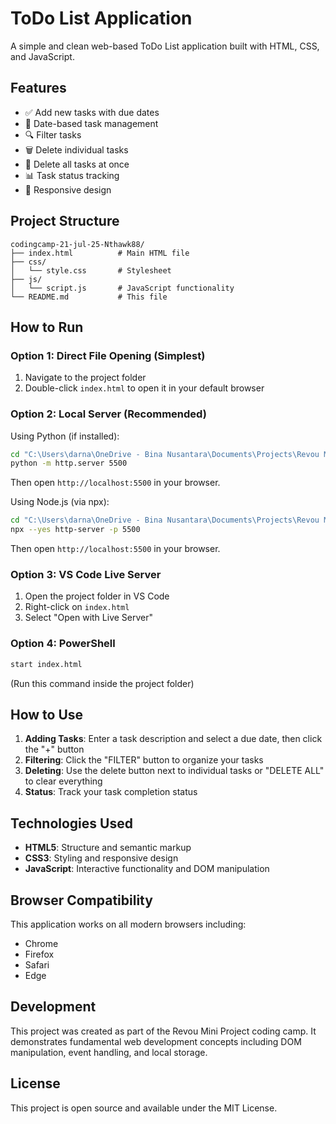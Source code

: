 # ToDo List Application

A simple and clean web-based ToDo List application built with HTML, CSS, and JavaScript.

## Features

- ✅ Add new tasks with due dates
- 📅 Date-based task management
- 🔍 Filter tasks
- 🗑️ Delete individual tasks
- 🧹 Delete all tasks at once
- 📊 Task status tracking
- 📱 Responsive design

## Project Structure

```
codingcamp-21-jul-25-Nthawk88/
├── index.html          # Main HTML file
├── css/
│   └── style.css       # Stylesheet
├── js/
│   └── script.js       # JavaScript functionality
└── README.md           # This file
```

## How to Run

### Option 1: Direct File Opening (Simplest)
1. Navigate to the project folder
2. Double-click `index.html` to open it in your default browser

### Option 2: Local Server (Recommended)
Using Python (if installed):
```bash
cd "C:\Users\darna\OneDrive - Bina Nusantara\Documents\Projects\Revou Mini Project ToDo List\codingcamp-21-jul-25-Nthawk88"
python -m http.server 5500
```
Then open `http://localhost:5500` in your browser.

Using Node.js (via npx):
```bash
cd "C:\Users\darna\OneDrive - Bina Nusantara\Documents\Projects\Revou Mini Project ToDo List\codingcamp-21-jul-25-Nthawk88"
npx --yes http-server -p 5500
```
Then open `http://localhost:5500` in your browser.

### Option 3: VS Code Live Server
1. Open the project folder in VS Code
2. Right-click on `index.html`
3. Select "Open with Live Server"

### Option 4: PowerShell
```bash
start index.html
```
(Run this command inside the project folder)

## How to Use

1. **Adding Tasks**: Enter a task description and select a due date, then click the "+" button
2. **Filtering**: Click the "FILTER" button to organize your tasks
3. **Deleting**: Use the delete button next to individual tasks or "DELETE ALL" to clear everything
4. **Status**: Track your task completion status

## Technologies Used

- **HTML5**: Structure and semantic markup
- **CSS3**: Styling and responsive design
- **JavaScript**: Interactive functionality and DOM manipulation

## Browser Compatibility

This application works on all modern browsers including:
- Chrome
- Firefox
- Safari
- Edge

## Development

This project was created as part of the Revou Mini Project coding camp. It demonstrates fundamental web development concepts including DOM manipulation, event handling, and local storage.

## License

This project is open source and available under the MIT License.
